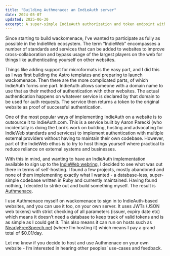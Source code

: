 ```yaml
---
title: "Building Authmenace: an IndieAuth server"
date: 2024-05-07
updated: 2025-06-30
excerpt: A super-simple IndieAuth authorization and token endpoint with no database.
---
```


Since starting to build wackomenace, I’ve wanted to participate as fully as possible in the IndieWeb ecosystem. The term “IndieWeb” encompasses a number of standards and services that can be added to websites to improve cross-collaboration and bypass usage of the largest players on the web for things like authenticating yourself on other websites.

Things like adding support for microformats is the easy part, and I did this as I was first building the Astro templates and preparing to launch wackomenace. Then there are the more complicated parts, of which IndieAuth forms one part. IndieAuth allows someone with a domain name to use that as their method of authentication with other websites. The actual authentication happens on whatever service is declared by that domain to be used for auth requests. The service then returns a token to the original website as proof of successful authentication.

One of the most popular ways of implementing IndieAuth on a website is to outsource it to IndieAuth.com. This is a service built by Aaron Parecki (who incidentally is doing the Lord’s work on building, hosting and advocating for IndieWeb standards and services) to implement authentication with multiple external providers without having to maintain their own codebase. However, part of the IndieWeb ethos is to try to host things yourself where practical to reduce reliance on external systems and businesses.

With this in mind, and wanting to have an IndieAuth implementation available to sign up to the [IndieWeb webring](https://xn--sr8hvo.ws), I decided to see what was out there in terms of self-hosting. I found a few projects, mostly abandoned and none of them implementing exactly what I wanted - a database-less, super-simple codebase written in Ruby and currently maintained. Having found nothing, I decided to strike out and build something myself. The result is [Authmenace](https://github.com/rubenarakelyan/authmenace).

I use Authmenace myself on wackomenace to sign in to IndieAuth-based websites, and you can use it too, on your own server. It uses JWTs (JSON web tokens) with strict checking of all parameters (issuer, expiry date etc) which means it doesn’t need a database to keep track of valid tokens and is as simple as I could get it. This also means it can run on hosts such as [NearlyFreeSpeech.net](https://www.nearlyfreespeech.net) (where I’m hosting it) which means I pay a grand total of $0.01/day.

Let me know if you decide to host and use Authmenace on your own website - I’m interested in hearing other peoples’ use-cases and feedback.

